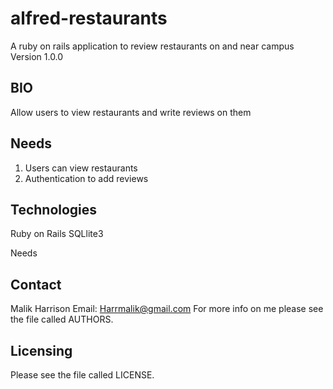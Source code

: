 # alfred-restaurants
A ruby on rails application to review restaurants on and near campus
Version 1.0.0

BIO
--------------
Allow users to view restaurants and write reviews on them

Needs
--------------
1. Users can view restaurants
2. Authentication to add reviews

Technologies
--------------
Ruby on Rails
SQLlite3

Needs

Contact
--------------
Malik Harrison
Email: Harrmalik@gmail.com
For more info on me please see the file called AUTHORS.

Licensing
--------------
Please see the file called LICENSE.

